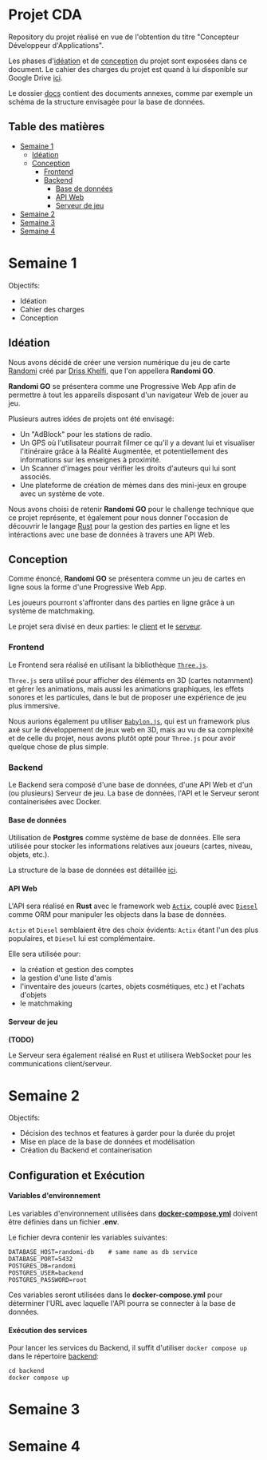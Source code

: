 # Projet CDA

Repository du projet réalisé en vue de l'obtention du titre "Concepteur Développeur d'Applications".

Les phases d'[idéation](#idéation) et de [conception](#conception) du projet sont exposées dans ce document.
Le cahier des charges du projet est quand à lui disponible sur Google Drive [ici](https://docs.google.com/document/d/1q1_h__Q5QH4UED8aIS-Iv8AhZG0YckE_t92xyG4v_JA/edit?usp=sharing).

Le dossier [docs](./docs/) contient des documents annexes, comme par exemple un schéma de la structure envisagée pour la base de données.

## Table des matières
- [Semaine 1](#semaine-1)
    - [Idéation](#idéation)
    - [Conception](#conception)
        - [Frontend](#frontend)
        - [Backend](#backend)
            - [Base de données](#base-de-données)
            - [API Web](#api-web)
            - [Serveur de jeu](#serveur-de-jeu)
- [Semaine 2](#semaine-2)
- [Semaine 3](#semaine-3)
- [Semaine 4](#semaine-4)


# Semaine 1

Objectifs:
- Idéation
- Cahier des charges
- Conception

## Idéation

Nous avons décidé de créer une version numérique du jeu de carte [Randomi](https://sgave.net/2024/09/28/randomi-vous-avez-carte-blanche-pour-gagner/) créé par [Driss Khelfi](https://github.com/driss-khelfi/), que l'on appellera **Randomi GO**.

**Randomi GO** se présentera comme une Progressive Web App afin de permettre à tout les appareils disposant d'un navigateur Web de jouer au jeu.

Plusieurs autres idées de projets ont été envisagé:
- Un "AdBlock" pour les stations de radio.
- Un GPS où l'utilisateur pourrait filmer ce qu'il y a devant lui et visualiser l'itinéraire grâce à la Réalité Augmentée, et potentiellement des informations sur les enseignes à proximité.
- Un Scanner d'images pour vérifier les droits d'auteurs qui lui sont associés.
- Une plateforme de création de mèmes dans des mini-jeux en groupe avec un système de vote.

Nous avons choisi de retenir **Randomi GO** pour le challenge technique que ce projet représente, et également pour nous donner l'occasion de découvrir le langage [Rust](https://www.rust-lang.org/) pour la gestion des parties en ligne et les intéractions avec une base de données à travers une API Web.


## Conception

Comme énoncé, **Randomi GO** se présentera comme un jeu de cartes en ligne sous la forme d'une Progressive Web App.

Les joueurs pourront s'affronter dans des parties en ligne grâce à un système de matchmaking.

Le projet sera divisé en deux parties: le [client](#frontend) et le [serveur](#backend).

### Frontend

Le Frontend sera réalisé en utilisant la bibliothèque [`Three.js`](https://threejs.org/).

`Three.js` sera utilisé pour afficher des éléments en 3D (cartes notamment) et gérer les animations, mais aussi les animations graphiques, les effets sonores et les particules, dans le but de proposer une expérience de jeu plus immersive.

Nous aurions également pu utiliser [`Babylon.js`](https://www.babylonjs.com/), qui est un framework plus axé sur le développement de jeux web en 3D, mais au vu de sa complexité et de celle du projet, nous avons plutôt opté pour `Three.js` pour avoir quelque chose de plus simple.

### Backend

Le Backend sera composé d'une base de données, d'une API Web et d'un (ou plusieurs) Serveur de jeu.
La base de données, l'API et le Serveur seront containerisées avec Docker.

#### Base de données

Utilisation de **Postgres** comme système de base de données.
Elle sera utilisée pour stocker les informations relatives aux joueurs (cartes, niveau, objets, etc.).

La structure de la base de données est détaillée [ici](./docs/Structure%20BDD%20Randomi%20GO.pdf).

#### API Web

L'API sera réalisé en **Rust** avec le framework web [`Actix`](https://actix.rs/), couplé avec [`Diesel`](https://diesel.rs) comme ORM pour manipuler les objects dans la base de données.

`Actix` et `Diesel` semblaient être des choix évidents: `Actix` étant l'un des plus populaires, et `Diesel` lui est complémentaire.

Elle sera utilisée pour:
- la création et gestion des comptes
- la gestion d'une liste d'amis
- l'inventaire des joueurs (cartes, objets cosmétiques, etc.) et l'achats d'objets
- le matchmaking

#### Serveur de jeu

**(TODO)**

Le Serveur sera également réalisé en Rust et utilisera WebSocket pour les communications client/serveur.


# Semaine 2

Objectifs:
- Décision des technos et features à garder pour la durée du projet
- Mise en place de la base de données et modélisation
- Création du Backend et containerisation

## Configuration et Exécution

#### Variables d'environnement

Les variables d'environnement utilisées dans [**docker-compose.yml**](./backend/docker-compose.yml) doivent être définies dans un fichier **.env**.

Le fichier devra contenir les variables suivantes:

```
DATABASE_HOST=randomi-db    # same name as db service
DATABASE_PORT=5432
POSTGRES_DB=randomi
POSTGRES_USER=backend
POSTGRES_PASSWORD=root
```

Ces variables seront utilisées dans le **docker-compose.yml** pour déterminer l'URL avec laquelle l'API pourra se connecter à la base de données.

#### Exécution des services

Pour lancer les services du Backend, il suffit d'utiliser `docker compose up` dans le répertoire [backend](./backend/):

```
cd backend
docker compose up
```

# Semaine 3



# Semaine 4
